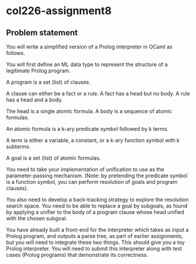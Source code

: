 # col226-assignment8
## Problem statement
You will write a simplified version of a Prolog interpreter in OCaml as follows. 


You will first define an ML data type to represent the structure of a legitimate Prolog program.


A program is a set (list) of clauses.

 A clause can either be a fact or a rule. A fact has a head but no body.  A rule has a head and a body. 

The head is a single atomic formula.  A body is a sequence of atomic formulas.

An atomic formula is a k-ary predicate symbol followed by k terms.

A term is either a variable, a constant, or a k-ary function symbol with k subterms.

A goal is a set (list) of atomic formulas.

You need to take your implementation of unification to use as the parameter-passing mechanism. (Note: by pretending the predicate symbol is a function symbol, you can perform resolution of goals and program clauses).


You also need to develop a back-tracking strategy to explore the resolution search space.   You need to be able to replace a goal by subgoals, as found by applying a unifier to the body of a program clause whose head unified with the chosen subgoal.


You have already built a front-end for the interpreter which takes as input a Prolog program, and outputs a parse tree, as part of earlier assignments, but you will need to integrate these two things. This should give you a toy Prolog interpreter. You will need to submit this interpreter along with test cases (Prolog programs) that demonstrate its correctness.
